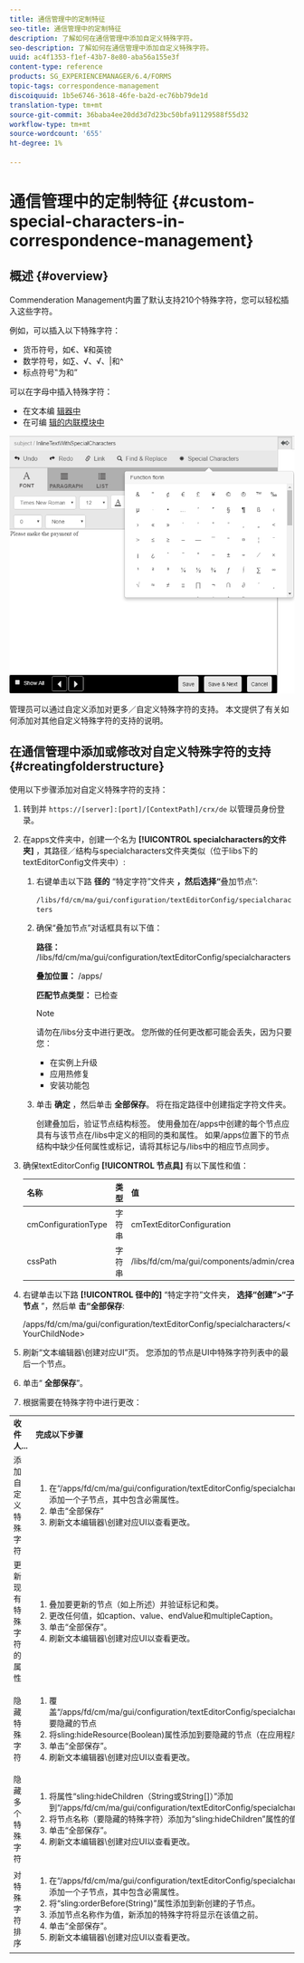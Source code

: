 ```yaml
---
title: 通信管理中的定制特征
seo-title: 通信管理中的定制特征
description: 了解如何在通信管理中添加自定义特殊字符。
seo-description: 了解如何在通信管理中添加自定义特殊字符。
uuid: ac4f1353-f1ef-43b7-8e80-aba56a155e3f
content-type: reference
products: SG_EXPERIENCEMANAGER/6.4/FORMS
topic-tags: correspondence-management
discoiquuid: 1b5e6746-3618-46fe-ba2d-ec76bb79de1d
translation-type: tm+mt
source-git-commit: 36baba4ee20dd3d7d23bc50bfa91129588f55d32
workflow-type: tm+mt
source-wordcount: '655'
ht-degree: 1%

---
```



# 通信管理中的定制特征 {#custom-special-characters-in-correspondence-management}

## 概述 {#overview}

Commenderation Management内置了默认支持210个特殊字符，您可以轻松插入这些字符。

例如，可以插入以下特殊字符：

* 货币符号，如€、¥和英镑
* 数学符号，如∑、√、√、|和^
* 标点符号‟为和”

可以在字母中插入特殊字符：

* 在文本编 [辑器中](/help/forms/using/document-fragments.md#createtext)
* 在可编 [辑的内联模块中](/help/forms/using/create-correspondence.md#managecontent)

![特殊字符线模块](assets/specialcharactersinlinemodule.png)

管理员可以通过自定义添加对更多／自定义特殊字符的支持。 本文提供了有关如何添加对其他自定义特殊字符的支持的说明。

## 在通信管理中添加或修改对自定义特殊字符的支持 {#creatingfolderstructure}

使用以下步骤添加对自定义特殊字符的支持：

1. 转到并 `https://[server]:[port]/[ContextPath]/crx/de` 以管理员身份登录。
1. 在apps文件夹中，创建一个名为 **[!UICONTROL specialcharacters的文件夹]** ，其路径／结构与specialcharacters文件夹类似（位于libs下的textEditorConfig文件夹中）:

   1. 右键单击以下路 **径的** “特定字符”文件夹 **，然后选择“**&#x200B;叠加节点”:

      `/libs/fd/cm/ma/gui/configuration/textEditorConfig/specialcharacters`

   1. 确保“叠加节点”对话框具有以下值：

      **路径：** /libs/fd/cm/ma/gui/configuration/textEditorConfig/specialcharacters

      **叠加位置：** /apps/

      **匹配节点类型：** 已检查

      >[!NOTE]
      >
      >请勿在/libs分支中进行更改。 您所做的任何更改都可能会丢失，因为只要您：
      >
      >* 在实例上升级
      >* 应用热修复
      >* 安装功能包


   1. 单击 **确定** ，然后单击 **全部保存**。 将在指定路径中创建指定字符文件夹。

      创建叠加后，验证节点结构标签。 使用叠加在/apps中创建的每个节点应具有与该节点在/libs中定义的相同的类和属性。 如果/apps位置下的节点结构中缺少任何属性或标记，请将其标记与/libs中的相应节点同步。

1. 确保textEditorConfig **[!UICONTROL 节点具]** 有以下属性和值：

   | 名称 | 类型 | 值 |
   |---|---|---|
   | cmConfigurationType | 字符串 | cmTextEditorConfiguration |
   | cssPath | 字符串 | /libs/fd/cm/ma/gui/components/admin/createasset/textcontrol/clientlibs/textcontrol |

1. 右键单击以下路 **[!UICONTROL 径中的]** “特定字符”文件夹， **选择“创建”>“子节点** ”，然后单 **击“全部保存**:

   /apps/fd/cm/ma/gui/configuration/textEditorConfig/specialcharacters/&lt;YourChildNode>

1. 刷新“文本编辑器\创建对应UI”页。 您添加的节点是UI中特殊字符列表中的最后一个节点。
1. 单击“ **全部保存**”。
1. 根据需要在特殊字符中进行更改：

<table> 
 <tbody> 
  <tr> 
   <td><strong>收件人...</strong></td> 
   <td><strong>完成以下步骤</strong></td> 
  </tr> 
  <tr> 
   <td>添加自定义特殊字符</td> 
   <td> 
    <ol> 
     <li>在“/apps/fd/cm/ma/gui/configuration/textEditorConfig/specialcharacters”下添加一个子节点，其中包含必需属性。</li> 
     <li>单击“全部保存”</li> 
     <li>刷新文本编辑器\创建对应UI以查看更改。</li> 
    </ol> </td> 
  </tr> 
  <tr> 
   <td>更新现有特殊字符的属性</td> 
   <td> 
    <ol> 
     <li>叠加要更新的节点（如上所述）并验证标记和类。</li> 
     <li>更改任何值，如caption、value、endValue和multipleCaption。 </li> 
     <li>单击“全部保存”。 </li> 
     <li>刷新文本编辑器\创建对应UI以查看更改。</li> 
    </ol> </td> 
  </tr> 
  <tr> 
   <td>隐藏特殊字符</td> 
   <td> 
    <ol> 
     <li>覆盖“/apps/fd/cm/ma/gui/configuration/textEditorConfig/specialcharacters”下要隐藏的节点</li> 
     <li>将sling:hideResource(Boolean)属性添加到要隐藏的节点（在应用程序下）。 </li> 
     <li>单击“全部保存”。 </li> 
     <li>刷新文本编辑器\创建对应UI以查看更改。<br /> </li> 
    </ol> </td> 
  </tr> 
  <tr> 
   <td>隐藏多个特殊字符</td> 
   <td> 
    <ol> 
     <li>将属性“sling:hideChildren（String或String[]）”添加到“/apps/fd/cm/ma/gui/configuration/textEditorConfig/specialcharacters”。 </li> 
     <li>将节点名称（要隐藏的特殊字符）添加为“sling:hideChildren”属性的值。 </li> 
     <li>单击“全部保存”。 </li> 
     <li>刷新文本编辑器\创建对应UI以查看更改。<br /> </li> 
    </ol> </td> 
  </tr> 
  <tr> 
   <td>对特殊字符排序</td> 
   <td> 
    <ol> 
     <li>在“/apps/fd/cm/ma/gui/configuration/textEditorConfig/specialcharacters”下添加一个子节点，其中包含必需属性。 </li> 
     <li>将“sling:orderBefore(String)”属性添加到新创建的子节点。 </li> 
     <li>添加节点名称作为值，新添加的特殊字符将显示在该值之前。 </li> 
     <li>单击“全部保存”。 </li> 
     <li>刷新文本编辑器\创建对应UI以查看更改。<br /> </li> 
    </ol> </td> 
  </tr> 
 </tbody> 
</table>

